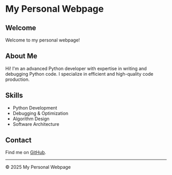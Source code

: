 # My Personal Webpage

## Welcome

Welcome to my personal webpage!

## About Me

Hi! I'm an advanced Python developer with expertise in writing and debugging Python code. I specialize in efficient and high-quality code production.

## Skills

- Python Development
- Debugging & Optimization
- Algorithm Design
- Software Architecture

## Contact

Find me on [GitHub](https://github.com/your-github-username).

---

&copy; 2025 My Personal Webpage
